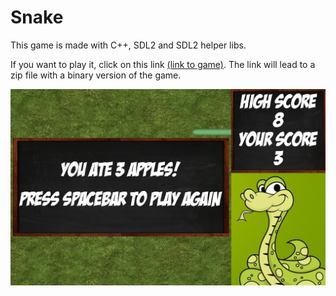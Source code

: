 # Snake

This game is made with C++, SDL2 and SDL2 helper libs.

If you want to play it, click on this link [(link to game)](https://github.com/jingelman/Snake_SDL/tree/Binary).
The link will lead to a zip file with a binary version of the game.


![alt text](game_capture.PNG "in-game capture")
